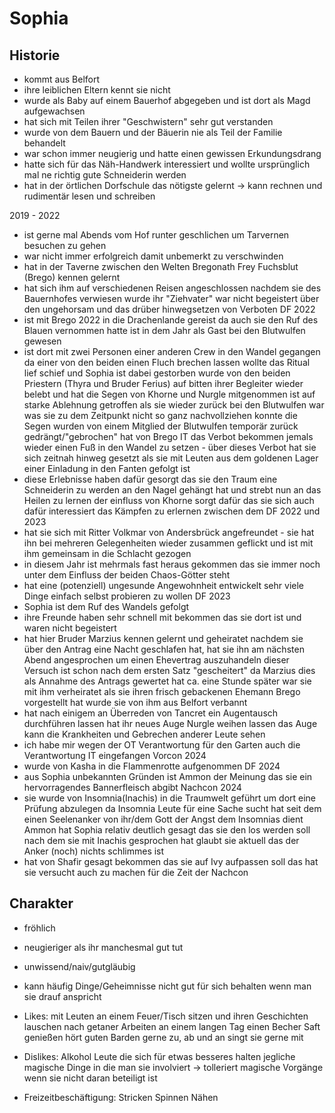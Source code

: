 # Sophia

## Historie
- kommt aus Belfort
- ihre leiblichen Eltern kennt sie nicht
- wurde als Baby auf einem Bauerhof abgegeben und ist dort als Magd aufgewachsen
- hat sich mit Teilen ihrer "Geschwistern" sehr gut verstanden
- wurde von dem Bauern und der Bäuerin nie als Teil der Familie behandelt
- war schon immer neugierig und hatte einen gewissen Erkundungsdrang
- hatte sich für das Näh-Handwerk interessiert und wollte ursprünglich mal ne richtig gute Schneiderin werden 
- hat in der örtlichen Dorfschule das nötigste gelernt -> kann rechnen und rudimentär lesen und schreiben

2019 - 2022
- ist gerne mal Abends vom Hof runter geschlichen um Tarvernen besuchen zu gehen
- war nicht immer erfolgreich damit unbemerkt zu verschwinden
- hat in der Taverne zwischen den Welten Bregonath Frey Fuchsblut (Brego) kennen gelernt
- hat sich ihm auf verschiedenen Reisen angeschlossen nachdem sie des Bauernhofes verwiesen wurde 
  ihr "Ziehvater" war nicht begeistert über den ungehorsam und das drüber hinwegsetzen von Verboten
DF 2022
- ist mit Brego 2022 in die Drachenlande gereist da auch sie den Ruf des Blauen vernommen hatte
  ist in dem Jahr als Gast bei den Blutwulfen gewesen 
- ist dort mit zwei Personen einer anderen Crew in den Wandel gegangen da einer von den beiden einen Fluch brechen lassen wollte 
  das Ritual lief schief und Sophia ist dabei gestorben
  wurde von den beiden Priestern (Thyra und Bruder Ferius) auf bitten ihrer Begleiter wieder belebt und hat die Segen von Khorne und Nurgle mitgenommen
  ist auf starke Ablehnung getroffen als sie wieder zurück bei den Blutwulfen war was sie zu dem Zeitpunkt nicht so ganz nachvollziehen konnte 
  die Segen wurden von einem Mitglied der Blutwulfen temporär zurück gedrängt/"gebrochen"
  hat von Brego IT das Verbot bekommen jemals wieder einen Fuß in den Wandel zu setzen - über dieses Verbot hat sie sich zeitnah hinweg gesetzt als sie mit Leuten aus dem goldenen Lager einer Einladung in den Fanten gefolgt ist
- diese Erlebnisse haben dafür gesorgt das sie den Traum eine Schneiderin zu werden an den Nagel gehängt hat und strebt nun an das Heilen zu lernen
  der einfluss von Khorne sorgt dafür das sie sich auch dafür interessiert das Kämpfen zu erlernen
zwischen dem DF 2022 und 2023 
- hat sie sich mit Ritter Volkmar von Andersbrück angefreundet - sie hat ihn bei mehreren Gelegenheiten wieder zusammen geflickt und ist mit ihm gemeinsam in die Schlacht gezogen
- in diesem Jahr ist mehrmals fast heraus gekommen das sie immer noch unter dem Einfluss der beiden Chaos-Götter steht
- hat eine (potenziell) ungesunde Angewohnheit entwickelt sehr viele Dinge einfach selbst probieren zu wollen
DF 2023
- Sophia ist dem Ruf des Wandels gefolgt
- ihre Freunde haben sehr schnell mit bekommen das sie dort ist und waren nicht begeistert
- hat hier Bruder Marzius kennen gelernt und geheiratet
  nachdem sie über den Antrag eine Nacht geschlafen hat, hat sie ihn am nächsten Abend angesprochen um einen Ehevertrag auszuhandeln
  dieser Versuch ist schon nach dem ersten Satz "gescheitert" da Marzius dies als Annahme des Antrags gewertet hat
  ca. eine Stunde später war sie mit ihm verheiratet 
  als sie ihren frisch gebackenen Ehemann Brego vorgestellt hat wurde sie von ihm aus Belfort verbannt
- hat nach einigem an Überreden von Tancret ein Augentausch durchführen lassen
  hat ihr neues Auge Nurgle weihen lassen
  das Auge kann die Krankheiten und Gebrechen anderer Leute sehen
- ich habe mir wegen der OT Verantwortung für den Garten auch die Verantwortung IT eingefangen
Vorcon 2024
- wurde von Kasha in die Flammenrotte aufgenommen
DF 2024
- aus Sophia unbekannten Gründen ist Ammon der Meinung das sie ein hervorragendes Bannerfleisch abgibt 
Nachcon 2024
- sie wurde von Insomnia(Inachis) in die Traumwelt geführt um dort eine Prüfung abzulegen da Insomnia Leute für eine Sache sucht
  hat seit dem einen Seelenanker von ihr/dem Gott der Angst dem Insomnias dient
  Ammon hat Sophia relativ deutlich gesagt das sie den los werden soll
  nach dem sie mit Inachis gesprochen hat glaubt sie aktuell das der Anker (noch) nichts schlimmes ist
- hat von Shafir gesagt bekommen das sie auf Ivy aufpassen soll 
  das hat sie versucht auch zu machen für die Zeit der Nachcon

## Charakter
- fröhlich
- neugieriger als ihr manchesmal gut tut
- unwissend/naiv/gutgläubig
- kann häufig Dinge/Geheimnisse nicht gut für sich behalten wenn man sie drauf anspricht

- Likes:
  mit Leuten an einem Feuer/Tisch sitzen und ihren Geschichten lauschen
  nach getaner Arbeiten an einem langen Tag einen Becher Saft genießen
  hört guten Barden gerne zu, ab und an singt sie gerne mit

- Dislikes:
  Alkohol
  Leute die sich für etwas besseres halten
  jegliche magische Dinge in die man sie involviert -> tolleriert magische Vorgänge wenn sie nicht daran beteiligt ist

- Freizeitbeschäftigung:
  Stricken
  Spinnen
  Nähen